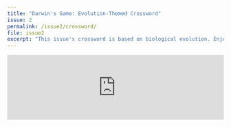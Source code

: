 ```yaml
---
title: "Darwin's Game: Evolution-Themed Crossword"
issue: 2
permalink: /issue2/crossword/
file: issue2
excerpt: "This issue's crossword is based on biological evolution. Enjoy!"
---
```



<iframe class="crossword-iframe" allow="web-share; fullscreen" style="border:none; width: 100% !important; position: static;display: block !important; margin: 0 !important;" src="https://puzzleme.amuselabs.com/pmm/crossword?id=darwinsgrid&set=0f2008d8845731e3634527c9ceec252c915a083f82d229222a91210aa3df1ddc&embed=1" aria-label="Puzzle Me Game"> </iframe>
